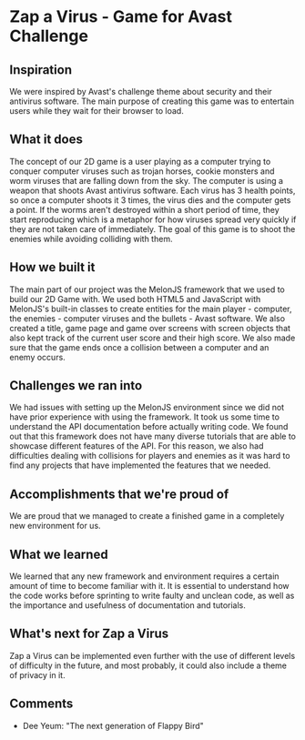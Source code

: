 # Zap a Virus - Game for Avast Challenge
## Inspiration
We were inspired by Avast's challenge theme about security and their antivirus software. The main purpose of creating this game was to entertain users while they wait for their browser to load.

## What it does
The concept of our 2D game is a user playing as a computer trying to conquer computer viruses such as trojan horses, cookie monsters and worm viruses that are falling down from the sky. The computer is using a weapon that shoots Avast antivirus software. Each virus has 3 health points, so once a computer shoots it 3 times, the virus dies and the computer gets a point. If the worms aren't destroyed within a short period of time, they start reproducing which is a metaphor for how viruses spread very quickly if they are not taken care of immediately. The goal of this game is to shoot the enemies while avoiding colliding with them.

## How we built it
The main part of our project was the MelonJS framework that we used to build our 2D Game with. We used both HTML5 and JavaScript with MelonJS's built-in classes to create entities for the main player - computer, the enemies - computer viruses and the bullets - Avast software. We also created a title, game page and game over screens with screen objects that also kept track of the current user score and their high score. We also made sure that the game ends once a collision between a computer and an enemy occurs.

## Challenges we ran into
We had issues with setting up the MelonJS environment since we did not have prior experience with using the framework. It took us some time to understand the API documentation before actually writing code. We found out that this framework does not have many diverse tutorials that are able to showcase different features of the API. For this reason, we also had difficulties dealing with collisions for players and enemies as it was hard to find any projects that have implemented the features that we needed.

## Accomplishments that we're proud of
We are proud that we managed to create a finished game in a completely new environment for us.

## What we learned
We learned that any new framework and environment requires a certain amount of time to become familiar with it. It is essential to understand how the code works before sprinting to write faulty and unclean code, as well as the importance and usefulness of documentation and tutorials.

## What's next for Zap a Virus
Zap a Virus can be implemented even further with the use of different levels of difficulty in the future, and most probably, it could also include a theme of privacy in it.

## Comments
- Dee Yeum: "The next generation of Flappy Bird"
